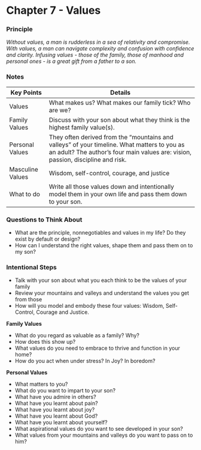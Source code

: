 # Chapter 7 - Values

### Principle

*Without values, a man is rudderless in a sea of relativity and compromise. With values, a man can navigate complexity and confusion with confidence and clarity. Infusing values - those of the family, those of manhood and personal ones - is a great gift from a father to a son.*

### Notes

| Key Points | Details |
| --- | --- |
| Values | What makes us? What makes our family tick? Who are we? |
| Family Values | Discuss with your son about what they think is the highest family value(s).  |
| Personal Values | They often derived from the “mountains and valleys” of your timeline. What matters to you as an adult? The author’s four main values are: vision, passion, discipline and risk.  |
| Masculine Values | Wisdom, self-control, courage, and justice |
| What to do | Write all those values down and intentionally model them in your own life and pass them down to your son. |

### Questions to Think About

- What are the principle, nonnegotiables and values in my life? Do they exist by default or design?
- How can I understand the right values, shape them and pass them on to my son?

### Intentional Steps

- Talk with your son about what you each think to be the values of your family
- Review your mountains and valleys and understand the values you get from those
- How will you model and embody these four values: Wisdom, Self-Control, Courage and Justice.

**Family Values**

- What do you regard as valuable as a family? Why?
- How does this show up?
- What values do you need to embrace to thrive and function in your home?
- How do you act when under stress? In Joy? In boredom?

**Personal Values**

- What matters to you?
- What do you want to impart to your son?
- What have you admire in others?
- What have you learnt about pain?
- What have you learnt about joy?
- What have you learnt about God?
- What have you learnt about yourself?
- What aspirational values do you want to see developed in your son?
- What values from your mountains and valleys do you want to pass on to him?